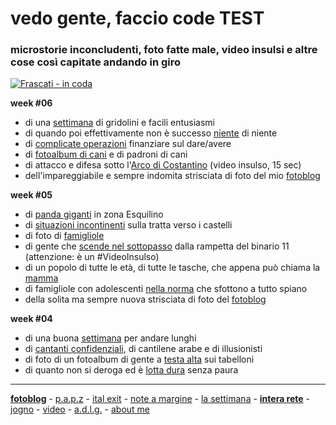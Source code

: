 # vedo gente, faccio code TEST 
### microstorie inconcludenti, foto fatte male, video insulsi e altre cose così capitate andando in giro     

[![](https://drive.google.com/uc?id=1rX477SLaomnjWmGuD5ZlcjBlCroIm5bR "Frascati - in coda")](https://photos.app.goo.gl/ys8AAiCGfMq13ojq5) 

**week #06**   

- di una [settimana](/20wk06-uber-lasettimana.html) di gridolini e facili entusiasmi 
- di quando poi effettivamente non è successo [niente](/19wk36-niente-interarete.md) di niente   
- di [complicate operazioni](/19wk36-rimettere-interarete.md) finanziare sul dare/avere   
- di [fotoalbum di cani](https://photos.app.goo.gl/DhWNbTDrradvg3cn6) e di padroni di cani  
- di attacco e difesa sotto l'[Arco di Costantino](https://youtu.be/D9MF9bXMbBI) (video insulso, 15 sec)  
- dell'impareggiabile e sempre indomita strisciata di foto del mio [fotoblog](https://photos.app.goo.gl/ys8AAiCGfMq13ojq5) 


**week #05**  

- di [panda giganti](/20wk05-pandi-lasettimana.md) in zona Esquilino  
- di [situazioni  incontinenti](/20wk05-excusatio-jogno.md) sulla tratta verso i castelli  
- di foto di [famigliole](https://photos.app.goo.gl/NqaAtzxGAbYZnV997)    
- di gente che [scende nel sottopasso](https://youtu.be/xizie-wNScc) dalla rampetta del binario 11 (attenzione: è un #VideoInsulso)   
- di un popolo di tutte le età, di tutte le tasche, che appena può chiama la [mamma](/19wk36-mammoni-interarete.md)  
- di famigliole con adolescenti [nella norma](/19wk36-nellanorma-interarete.md) che sfottono a tutto spiano  
- della solita ma sempre nuova strisciata di foto del [fotoblog](https://photos.app.goo.gl/ys8AAiCGfMq13ojq5)  


**week #04**  
- di una buona [settimana](/20wk04-vadolungo-lasettimana.md) per andare lunghi
- di [cantanti confidenziali](20wk04-performers-noteamargine.md), di cantilene arabe e di illusionisti  
- di foto di un fotoalbum di gente a [testa alta](https://photos.app.goo.gl/q46hKw3pjnXis4ki7) sui tabelloni  
- di quanto non si deroga ed è [lotta dura](/19wk36-lottadiclasse-interarete.md) senza paura

<!---  

**week #03**  
- una [settimana passata](/20wk03-inincognito-lasettimana.md) sotto traccia
- di [distanze](20wk03-distanze-jogno.md) più o meno distanti  
- fotoalbum di gente che sta [faccia a faccia](https://photos.app.goo.gl/t4DAkoyFZLDQ4gQE9)  
- di lenze e [vecchie volpi](/19wk36-lenze-interarete.md)  
- di [testate](/20wk03-scapocciati-jogno.md) e di gente che scapoccia

**week #02**  
- fotoalbum di [foto di foto](https://photos.app.goo.gl/nLBfCofiNfdtAiWcA) (di foto di foto) 
- di discorsi da autobus in zona [la Favorita](/20wk02-prospettive-lasettimana.md) direzione Tommaso Natale (PA)  
- il video insulso di uno che invoca ["palla!.."](https://youtu.be/_2n0INR4Y7w), durata 10sec   
- di colori abbinati, di [cambi di stagione](/20wk02-ragazzi-noteamargine.md) e di coperture economiche    
- di quanto anche le [gnappette](/19wk36-gnappetta-interarete.md) nel loro piccolo si incazzano   
- di calze, befane, [ragazze carine](/20wk02-befana-italexit.md) e blocchi di liquirizia   

**week #51-#52-#01**  
- di scabrose situazioni nell'alta [ciociaria](/19wk36-ciociara-interarete.md)  
- sul pericolo di una imminente [sostituzione etnica](/20wk01-sostituzione-italexit.md)  
- di uno che fa [un punto](/19wk36-comunicazionipersonali-interarete.md) su certe sue questioni personali  
- foto album di [scale](https://photos.app.goo.gl/vHx1LAQk8Xs6YTWW9) dove salire, scendere e sopratutto sedercisi  
- foto album di roba [verde](https://photos.app.goo.gl/Qb8hwUaHCyeUmyqx5), non solo alberi  
- foto album di [due ruote](https://photos.app.goo.gl/8hB2sPqda4Ct1JgNA), forse sono uscito fuori dal *clichè* della bici appoggiata al portone   
- la solita strisciata di foto [fotoblog](https://photos.app.goo.gl/ys8AAiCGfMq13ojq5)   

**week #50**  
- del [policlinico](/19wk50-policlinico-lasettimana.md) di Roma che a ben guardare c'ha il suo fascino  
- una microstoria losca di [ciabatte cinesi](/19wk36-ciabatte-interarete.html) e del casino che hanno procurato in reparto     
- foto di [quadrati](https://photos.app.goo.gl/zQsM9qa9a1SiPt5z8)    
- sono andato a vedere ["l'Abisso"](/19wk50-calata-roma.html) e ci faceva un freddo boia    

**week #48 - #49**  
- [una settimana](/19wk49-performance-lasettimana.md) dalle inattese *performace*  
- foto di quando si sta [appesi](https://photos.app.goo.gl/ckHYESejN2H6qt3S6) come sugli alberi le foglie  
- video insulso sul [via vai](https://youtu.be/Pu4mT19fQVY) nella penombra della Metro B (veramente avvincente!)  
- foto di [coppie lui/lei](https://photos.app.goo.gl/auwH1qsLiHtnewvEA)  
--->  

---  
[**fotoblog**](https://photos.app.goo.gl/ys8AAiCGfMq13ojq5) - [p.a.p.z](/papz.md) - [ital exit](/italexit.md) - [note a margine](/incrociati.md) - [la settimana](/lasettimana.md) - [**intera rete**](/interarete.md) - [jogno](/jogno.md) - [video](https://www.youtube.com/channel/UCDoy-lXaaJVugJ9bLVSXGJw?view_as=subscriber) - [a.d.l.g.](https://www.youtube.com/channel/UC8B2bq3VdPtSeLzryWwNAlQ) - [about me](/aboutme.md)  
    


